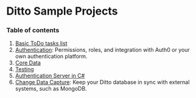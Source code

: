 # Ditto Sample Projects


### Table of contents

1. [Basic ToDo tasks list](/tasks)
1. [Authentication](https://github.com/getditto/examples-permission): Permissions, roles, and integration with Auth0 or your own authentication platform.
1. [Core Data](/ditto-core-data)
1. [Testing](/testing)
1. [Authentication Server in C#](/c-sharp-server)
1. [Change Data Capture](https://github.com/getditto/external-sync): Keep your Ditto database in sync with external systems, such as MongoDB.

